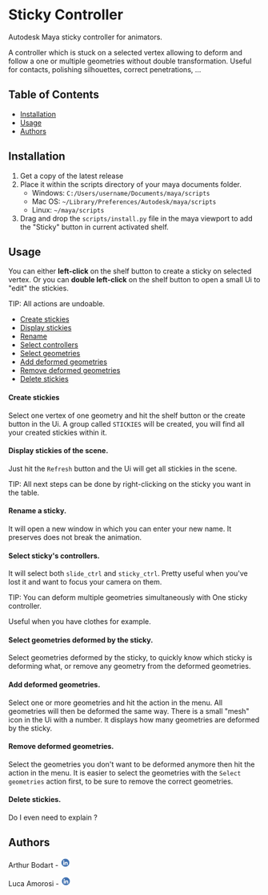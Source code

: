 # Sticky Controller

Autodesk Maya sticky controller for animators.

A controller which is stuck on a selected vertex allowing to deform and follow a
one or multiple geometries without double transformation. Useful for contacts,
polishing silhouettes, correct penetrations, ...


## Table of Contents
- [Installation](#installation)
- [Usage](#usage)
- [Authors](#authors)

## Installation

1) Get a copy of the latest release
2) Place it within the scripts directory of your maya documents folder.
   - Windows: ```C:/Users/username/Documents/maya/scripts```
   - Mac OS: ```~/Library/Preferences/Autodesk/maya/scripts```
   - Linux: ```~/maya/scripts```
3) Drag and drop the `scripts/install.py` file in the maya viewport to add the "Sticky"
button in current activated shelf.

## Usage

You can either **left-click** on the shelf button to create a sticky on selected
vertex. Or you can **double left-click** on the shelf button to open a small Ui
to "edit" the stickies.

TIP: All actions are undoable.

- [Create stickies](#create-stickies)
- [Display stickies](#display-stickies-of-the-scene)
- [Rename](#rename-a-sticky)
- [Select controllers](#select-stickys-controllers)
- [Select geometries](#select-geometries-deformed-by-the-sticky)
- [Add deformed geometries](#add-deformed-geometries)
- [Remove deformed geometries](#remove-deformed-geometries)
- [Delete stickies](#delete-stickies)

#### Create stickies

Select one vertex of one geometry and hit the shelf button or the create button
in the Ui.
A group called `STICKIES` will be created, you will find all your created
stickies within it.

#### Display stickies of the scene.

Just hit the `Refresh` button and the Ui will get all stickies in the scene.

TIP: All next steps can be done by right-clicking on the sticky you want in the
table.

#### Rename a sticky.

It will open a new window in which you can enter your new name. It preserves
does not break the animation.

#### Select sticky's controllers.

It will select both `slide_ctrl` and `sticky_ctrl`. Pretty useful when you've
lost it and want to focus your camera on them.

TIP: You can deform multiple geometries simultaneously with One sticky
controller.

Useful when you have clothes for example.

#### Select geometries deformed by the sticky.

Select geometries deformed by the sticky, to quickly know which sticky is
deforming what, or remove any geometry from the deformed geometries.

#### Add deformed geometries.

Select one or more geometries and hit the action in the menu. All geometries
will then be deformed the same way. There is a small "mesh" icon in the Ui with
a number. It displays how many geometries are deformed by the sticky.

#### Remove deformed geometries.

Select the geometries you don't want to be deformed anymore then hit the action
in the menu. It is easier to select the geometries with the `Select geometries`
action first, to be sure to remove the correct geometries.

#### Delete stickies.
   
Do I even need to explain ?

## Authors

Arthur Bodart - [<img alt="linkedin_icon" height="20" src="https://github.com/luca-amorosi/sticky_controller/blob/main/docs/icons/linkedin_icon.png" width="20"/>](https://www.linkedin.com/in/arthur-bodart-35a442b8/)

Luca Amorosi - [<img alt="linkedin_icon" height="20" src="https://github.com/luca-amorosi/sticky_controller/blob/main/docs/icons/linkedin_icon.png" width="20"/>](https://www.linkedin.com/in/luca-amorosi-234b70184/)


[//]: # (![Alt Text - description of the image]&#40;url to the image you want to include&#41;)
